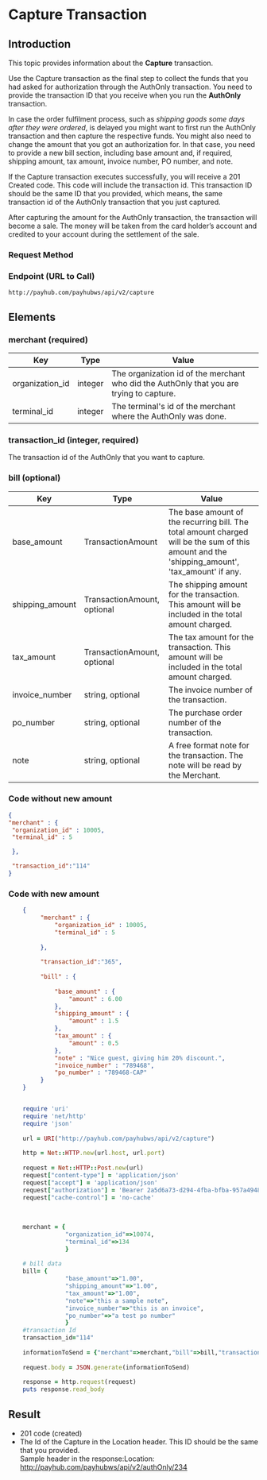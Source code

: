 # Capture Transaction

## Introduction

This topic provides information about the **Capture** transaction.

Use the Capture transaction as the final step to collect the funds that you had asked for authorization through the AuthOnly transaction. You need to provide the transaction ID that you receive when you run the **AuthOnly** transaction.

In case the order fulfilment process, such as *shipping goods some days after they were ordered*, is delayed you might want to first run the AuthOnly transaction and then capture the respective funds. You might also need to change the amount that you got an authorization for. In that case, you need to provide a new bill section, including base amount and, if required, shipping amount, tax amount, invoice number, PO number, and note.

If the Capture transaction executes successfully, you will receive a 201 Created code. This code will include the transaction id. This transaction ID should be the same ID that you provided, which means, the same transaction id of the AuthOnly transaction that you just captured.

After capturing the amount for the AuthOnly transaction, the transaction will become a sale. The money will be taken from the card holder’s account and credited to your account during the settlement of the sale.

### Request Method

### Endpoint (URL to Call)

`http://payhub.com/payhubws/api/v2/capture`

## Elements

### merchant (required)

Key | Type | Value
--- | ---- | -----
organization_id | integer | The organization id of the merchant who did the AuthOnly that you are trying to capture.
terminal_id | integer | The terminal's id of the merchant where the AuthOnly was done.

### transaction_id (integer, required)

The transaction id of the AuthOnly that you want to capture.

### bill (optional)

Key | Type | Value
--- | ---- | -----
base_amount | TransactionAmount | The base amount of the recurring bill. The total amount charged will be the sum of this amount and the 'shipping_amount', 'tax_amount' if any.
shipping_amount | TransactionAmount, optional | The shipping amount for the transaction. This amount will be included in the total amount charged.
tax_amount | TransactionAmount, optional | The tax amount for the transaction. This amount will be included in the total amount charged.
invoice_number | string, optional | The invoice number of the transaction.
po_number | string, optional | The purchase order number of the transaction.
note | string, optional | A free format note for the transaction. The note will be read by the Merchant.

### Code without new amount

```json
{
"merchant" : {
 "organization_id" : 10005,
 "terminal_id" : 5

 },

 "transaction_id":"114"
}
```

### Code with new amount

```json
    {
         "merchant" : {
             "organization_id" : 10005,
             "terminal_id" : 5
    
         },
    
         "transaction_id":"365",
    
         "bill" : {
    
             "base_amount" : {
                 "amount" : 6.00
             },
             "shipping_amount" : {
                 "amount" : 1.5
             },
             "tax_amount" : {
                 "amount" : 0.5
             },
             "note" : "Nice guest, giving him 20% discount.",
             "invoice_number" : "789468",
             "po_number" : "789468-CAP"
         }
    }
```

```ruby

    require 'uri'
    require 'net/http'
    require 'json'
    
    url = URI("http://payhub.com/payhubws/api/v2/capture")
    
    http = Net::HTTP.new(url.host, url.port)
    
    request = Net::HTTP::Post.new(url)
    request["content-type"] = 'application/json'
    request["accept"] = 'application/json'
    request["authorization"] = 'Bearer 2a5d6a73-d294-4fba-bfba-957a4948d4a3'
    request["cache-control"] = 'no-cache'
    
    
    
    merchant = {
                "organization_id"=>10074,
                "terminal_id"=>134
                }
    
    # bill data
    bill= {
                "base_amount"=>"1.00",
                "shipping_amount"=>"1.00",
                "tax_amount"=>"1.00",
                "note"=>"this a sample note",
                "invoice_number"=>"this is an invoice",
                "po_number"=>"a test po number"
                }
    #transaction Id
    transaction_id="114"
    
    informationToSend = {"merchant"=>merchant,"bill"=>bill,"transaction_id"=>transaction_id}
    
    request.body = JSON.generate(informationToSend)
    
    response = http.request(request)
    puts response.read_body
```

## Result

* 201 code (created)
* The Id of the Capture in the Location header. This ID should be the same that you provided. <br>Sample header in the response:Location: http://payhub.com/payhubws/api/v2/authOnly/234
